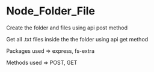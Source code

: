 # Node_Folder_File

Create the folder and files using api post method

Get all .txt files inside the the folder using api get method

Packages used   =>  express, fs-extra

Methods used   =>  POST,   GET